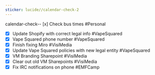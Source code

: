 ```yaml
---
sticker: lucide//calendar-check-2
---
```

calendar-check-- [x] Check bus times #Personal
- [x] Update Shopify with correct legal info #VapeSquared 
- [x] Vape Squared phone number #VapeSquared 
- [x] Finish fixing Miro #VisiMedia 
- [x] Update Vape Squared policies with new legal entity #VapeSquared
- [x] VM Branding Sharepoint #VisiMedia
- [x] Clear out old VM Sharepoints #VisiMedia
- [x] Fix IRC notifications on phone #EMFCamp